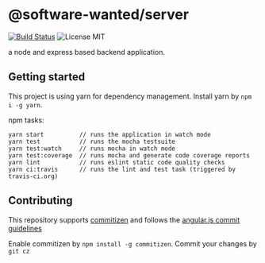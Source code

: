 # @software-wanted/server

[![Build Status](https://travis-ci.org/Sh4bbY/sw-server.svg?branch=master)](https://travis-ci.org/Sh4bbY/node) 
![License MIT](https://img.shields.io/badge/license-MIT-green.svg) 

a node and express based backend application.

## Getting started

This project is using yarn for dependency management. Install yarn by `npm i -g yarn`.

npm tasks:

```
yarn start          // runs the application in watch mode
yarn test           // runs the mocha testsuite
yarn test:watch     // runs mocha in watch mode
yarn test:coverage  // runs mocha and generate code coverage reports
yarn lint           // runs eslint static code quality checks
yarn ci:travis      // runs the lint and test task (triggered by travis-ci.org)
```

## Contributing

This repository supports [commitizen](https://github.com/commitizen/cz-cli) 
and follows the [angular.js commit guidelines](https://github.com/angular/angular.js/blob/master/DEVELOPERS.md#-git-commit-guidelines)

Enable commitizen by `npm install -g commitizen`. 
Commit your changes by `git cz`
